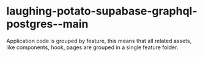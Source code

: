 # laughing-potato-supabase-graphql-postgres--main
Application code is grouped by feature, this means that all related assets, like components, hook, pages are grouped in a single feature folder.
